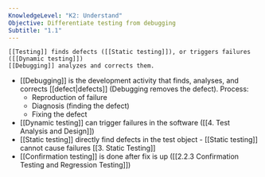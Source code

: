 ```yaml
---
KnowledgeLevel: "K2: Understand"
Objective: Differentiate testing from debugging
Subtitle: "1.1"
---
```

```ad-abstract
[[Testing]] finds defects ([[Static testing]]), or triggers failures ([[Dynamic testing]])
[[Debugging]] analyzes and corrects them.
```

- [[Debugging]] is the development activity that finds, analyses, and corrects [[defect|defects]] (Debugging removes the defect). Process:
	- Reproduction of failure
	- Diagnosis (finding the defect)
	- Fixing the defect
- [[Dynamic testing]] can trigger failures in the software ([[4. Test Analysis and Design]])
- [[Static testing]] directly find defects in the test object - [[Static testing]] cannot cause failures [[3. Static Testing]]
- [[Confirmation testing]] is done after fix is up ([[2.2.3 Confirmation Testing and Regression Testing]])

